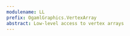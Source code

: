 ```yaml
---
modulename: LL
prefix: OgamlGraphics.VertexArray
abstract: Low-level access to vertex arrays
---
```



